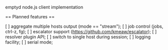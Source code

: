 emptyd node.js client implementation

== Planned features ==

 [ ] aggregate multiple hosts output (mode == "stream");
 [ ] job control (jobs, ctrl-z, fg);
 [ ] escalator support (https://github.com/kmeaw/escalator);
 [ ] resolver plugin API;
 [ ] switch to single host during session;
 [ ] logging facility;
 [ ] serial mode;

